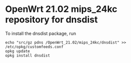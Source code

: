 OpenWrt 21.02 mips_24kc repository for dnsdist
========

To install the dnsdist package, run

```
echo "src/gz pdns /OpenWrt_21.02/mips_24kc/dnsdist" >> /etc/opkg/customfeeds.conf
opkg update
opkg install dnsdist
```
